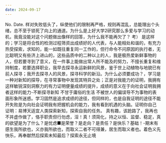 ```yaml
---
date: 2024-09-17
---
```


No.
Date.
样对失败低头了，纵使他们的限制再严格，规则再混乱，总能理出个头绪，总不至于锁死了向上的通道。为什么是上好大学2研究那么多爱与学习的动机，我竟没能对这个问题做出像样的回答，为什么我不能再欠了？
考）
是这样的；学习是将合性的检测过程筛资出成绩好的人代表，与人能相处和谐的，有充力热受探索，求知的，能一如既往重复同一工作的，但行命令不问原因的执行者，无比聪明又有些济上进山的，这些品质中的二种以上的人，我是极热爱新鲜事物的人，但若要寻到了意义，在一件事上能做出常人所不能及的努力，不擅长重复和维持制度，若要选择职业，我早去探寻永运新鲜的风景，鉴于世上动植物与地貌已有前人探寻；我开去探寻人的风景，探寻科学的新沿。为什么必须要成功？，学习是一种对新知的探导，在寻常事物中发现其特异之处；正是对我能力的证明，我拥有这样敏锐深刻洞察力的有力证明便量成绩的提升，成绩的意义在于向社会证明我拥者这样的能力-不断探寻新知 不甘于庸俗的生活 不被世人的偏误导不为事物的表面形象所迷惑。学习固然是追求成绩的途径，但同样的，也是自我证明的途径不能开失败是为向社会证明我有把握机会的能力，我有看到机遇的头脑。证明你自己
证明：易博天适宜人类探索新知，探索自我的任务。
真有趣，该跄路了，我再也不并虚作做了，恪手职责但行勿虑，淫！真！须简化，持之以恒、监督、稳定，真的欲望是为了什么？是忧虑■是荣誉？是走向？是责任？是快乐？基础！-期末有感生我所欲也，义亦我所欲也，而取义二者不可得兼，居生而取义者也。着色义先快乐，再奉献然后探索未知最后？探索永无止境
